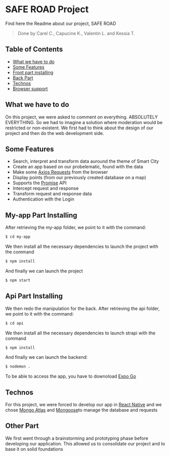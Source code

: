# SAFE ROAD Project
Find here the Readme about our project, SAFE ROAD
> Done by Carel C., Capucine K., Valentin L. and Kessia T.
## Table of Contents

  - [What we have to do](#what-we-have-to-do)
  - [Some Features](#some-features)
  - [Front part installing](#front-part-installing)
  - [Back Part](#back-part-installing)
  - [Technos](#technos)
  - [Browser support](#browser-support)

## What we have to do
On this project, we were asked to comment on everything. ABSOLUTELY EVERYTHING. So we had to imagine a solution where moderation would be restricted or non-existent. We first had to think about the design of our project and then do the web development side. 

## Some Features
- Search, interpret and transform data auround the theme of Smart City
- Create an app based on our probelematic, found with the data
- Make some [Axios Requests](https://axios-http.com/docs/post_example) from the browser
- Display points (from our previously created database on a map)
- Supports the [Promise](https://developer.mozilla.org/en-US/docs/Web/JavaScript/Reference/Global_Objects/Promise) API
- Intercept request and response
- Transform request and response data
- Authentication with the Login

## My-app Part Installing
After retrieving the my-app folder, we point to it with the command:

```bash
$ cd my-app
```

We then install all the necessary dependencies to launch the project with the command

```bash
$ npm install
```

And finally we can launch the project

```bash
$ npm start
```
## Api Part Installing
We then redo the manipulation for the back. After retrieving the api folder, we point to it with the command:

```bash
$ cd api
```

We then install all the necessary dependencies to launch strapi with the command

```bash
$ npm install
```

And finally we can launch the backend:

```bash
$ nodemon .
```
To be able to access the app, you have to downoload [Expo Go](https://expo.dev/client)
## Technos
For this project, we were forced to develop our app in [React Native](https://reactnative.dev/) and we chose [Mongo Atlas](https://www.mongodb.com/cloud/atlas/lp/try4?utm_source=google&utm_campaign=search_gs_pl_evergreen_atlas_core_prosp-brand_gic-null_emea-fr_ps-all_desktop_eng_lead&utm_term=mongodb%20atlas%20console&utm_medium=cpc_paid_search&utm_ad=e&utm_ad_campaign_id=12212624521&adgroup=115749705023&gclid=Cj0KCQjw4omaBhDqARIsADXULuXPoyNarbbd_-I7SwH2-Wh-nYqD-WZYQmaeiqOjwuxX2il5cIHmbsYaAiR8EALw_wcB) and [Mongoose](https://mongoosejs.com/)to manage the database and requests

## Other Part
We first went through a brainstorming and prototyping phase before developing our application. This allowed us to consolidate our project and to base it on solid foundations 